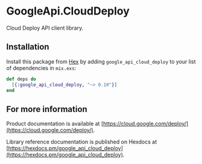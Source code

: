 # GoogleApi.CloudDeploy

Cloud Deploy API client library.



## Installation

Install this package from [Hex](https://hex.pm) by adding
`google_api_cloud_deploy` to your list of dependencies in `mix.exs`:

```elixir
def deps do
  [{:google_api_cloud_deploy, "~> 0.10"}]
end
```

## For more information

Product documentation is available at [https://cloud.google.com/deploy/](https://cloud.google.com/deploy/).

Library reference documentation is published on Hexdocs at
[https://hexdocs.pm/google_api_cloud_deploy](https://hexdocs.pm/google_api_cloud_deploy).
